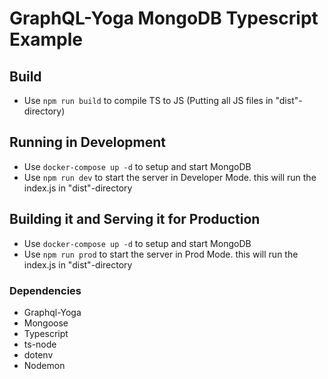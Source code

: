 # GraphQL-Yoga MongoDB Typescript Example

## Build

- Use `npm run build` to compile TS to JS (Putting all JS files in "dist"-directory)

## Running in Development

- Use `docker-compose up -d` to setup and start MongoDB
- Use `npm run dev` to start the server in Developer Mode. this will run the index.js in "dist"-directory

## Building it and Serving it for Production

- Use `docker-compose up -d` to setup and start MongoDB
- Use `npm run prod` to start the server in Prod Mode. this will run the index.js in "dist"-directory

### Dependencies

- Graphql-Yoga
- Mongoose
- Typescript
- ts-node
- dotenv
- Nodemon
